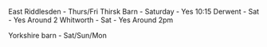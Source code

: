 
East Riddlesden - Thurs/Fri
Thirsk Barn - Saturday - Yes 10:15
Derwent - Sat - Yes Around 2
Whitworth - Sat - Yes Around 2pm

Yorkshire barn - Sat/Sun/Mon